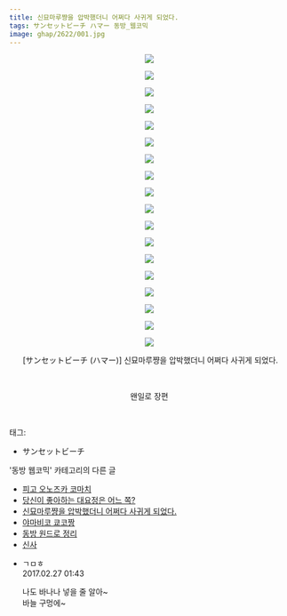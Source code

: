 ```yaml
---
title: 신묘마루쨩을 압박했더니 어쩌다 사귀게 되었다.
tags: サンセットビーチ ハマー 동방_웹코믹
image: ghap/2622/001.jpg
---
```

<div class="article">
<p style="text-align: center; clear: none; float: none;"><img src="{{ site.nasurl }}/ghap/2622/001.jpg"/></p>
<p style="text-align: center; clear: none; float: none;"><img src="{{ site.nasurl }}/ghap/2622/002.jpg"/></p>
<p style="text-align: center; clear: none; float: none;"><img src="{{ site.nasurl }}/ghap/2622/003.jpg"/></p>
<p style="text-align: center; clear: none; float: none;"><img src="{{ site.nasurl }}/ghap/2622/004.jpg"/></p>
<p style="text-align: center; clear: none; float: none;"><img src="{{ site.nasurl }}/ghap/2622/005.jpg"/></p>
<p style="text-align: center; clear: none; float: none;"><img src="{{ site.nasurl }}/ghap/2622/006.jpg"/></p>
<p style="text-align: center; clear: none; float: none;"><img src="{{ site.nasurl }}/ghap/2622/007.jpg"/></p>
<p style="text-align: center; clear: none; float: none;"><img src="{{ site.nasurl }}/ghap/2622/008.jpg"/></p>
<p style="text-align: center; clear: none; float: none;"><img src="{{ site.nasurl }}/ghap/2622/009.jpg"/></p>
<p style="text-align: center; clear: none; float: none;"><img src="{{ site.nasurl }}/ghap/2622/010.jpg"/></p>
<p style="text-align: center; clear: none; float: none;"><img src="{{ site.nasurl }}/ghap/2622/011.jpg"/></p>
<p style="text-align: center; clear: none; float: none;"><img src="{{ site.nasurl }}/ghap/2622/012.jpg"/></p>
<p style="text-align: center; clear: none; float: none;"><img src="{{ site.nasurl }}/ghap/2622/013.jpg"/></p>
<p style="text-align: center; clear: none; float: none;"><img src="{{ site.nasurl }}/ghap/2622/014.jpg"/></p>
<p style="text-align: center; clear: none; float: none;"><img src="{{ site.nasurl }}/ghap/2622/015.jpg"/></p>
<p style="text-align: center; clear: none; float: none;"><img src="{{ site.nasurl }}/ghap/2622/016.jpg"/></p>
<p style="text-align: center; clear: none; float: none;"><img src="{{ site.nasurl }}/ghap/2622/017.jpg"/></p>
<p style="text-align: center; clear: none; float: none;"><img src="{{ site.nasurl }}/ghap/2622/018.jpg"/></p>
<p style="text-align: center; clear: none; float: none;"> [サンセットビーチ (ハマー)] 신묘마루쨩을 압박했더니 어쩌다 사귀게 되었다.</p>
<p style="text-align: center; clear: none; float: none;"><br/></p>
<p style="text-align: center; clear: none; float: none;">왠일로 장편</p>
<p><br/></p>
</div><div class="tagTrail">
<p>태그: </p>
<ul>
<li>サンセットビーチ</li>
</ul>
</div><div class="another">
<p>'동방 웹코믹' 카테고리의 다른 글</p>
<ul>
<li><a href="/2016-10-17-ghap_2625">피고 오노즈카 코마치</a></li>
<li><a href="/2016-10-17-ghap_2623">당신이 좋아하는 대요정은 어느 쪽?</a></li>
<li><a href="/2016-10-17-ghap_2622">신묘마루쨩을 압박했더니 어쩌다 사귀게 되었다.</a></li>
<li><a href="/2016-10-17-ghap_2621">야마비코 쿄코짱</a></li>
<li><a href="/2016-10-16-ghap_2616">동방 원드로 정리</a></li>
<li><a href="/2016-10-16-ghap_2614">신사</a></li>
</ul>
</div><div class="cb_module cb_fluid">
<div class="cb_wrt cb_profile">
<div class="comment">
<ul>
<li class="cb_thumb_off" id="comment14926429">
<div class="cb_comment_area">
<div class="cb_info_area">
<div class="cb_section">
<span class="cb_nick_name">ㄱㅁㅎ</span>
</div>
<div class="cb_section">
<span class="cb_date">2017.02.27 01:43 </span>
</div>
</div>
<div class="cb_dsc_comment">
<p class="cb_dsc">
											나도 바나나 넣을 줄 알아~<br/>
바늘 구멍에~
										</p>
</div>
</div></li>
</ul>
</div>
</div><!-- commentList close -->
</div>